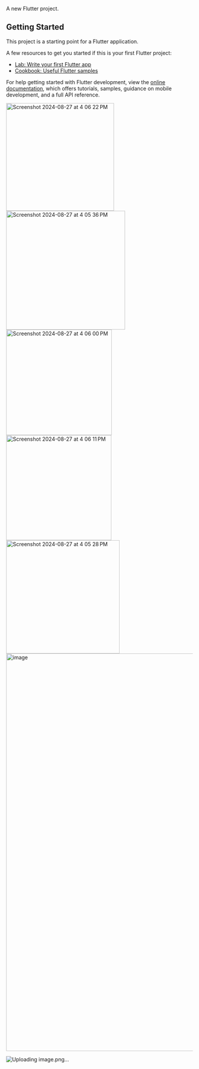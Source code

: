 
A new Flutter project.

## Getting Started

This project is a starting point for a Flutter application.

A few resources to get you started if this is your first Flutter project:

- [Lab: Write your first Flutter app](https://docs.flutter.dev/get-started/codelab)
- [Cookbook: Useful Flutter samples](https://docs.flutter.dev/cookbook)


For help getting started with Flutter development, view the
[online documentation](https://docs.flutter.dev/), which offers tutorials,
samples, guidance on mobile development, and a full API reference.

<img width="291" alt="Screenshot 2024-08-27 at 4 06 22 PM" src="https://github.com/user-attachments/assets/6edd7be6-cb28-42ae-a38b-a89d4797efb0">
<img width="321" alt="Screenshot 2024-08-27 at 4 05 36 PM" src="https://github.com/user-attachments/assets/44af8eb2-c6d5-41ab-9f3a-162f2d2d9f21">
<img width="285" alt="Screenshot 2024-08-27 at 4 06 00 PM" src="https://github.com/user-attachments/assets/9a4b3f92-7a65-4837-a2cf-bf03942d7dd9">
<img width="284" alt="Screenshot 2024-08-27 at 4 06 11 PM" src="https://github.com/user-attachments/assets/9bb139d5-abf4-4112-890c-7d078f77f20a">
<img width="306" alt="Screenshot 2024-08-27 at 4 05 28 PM" src="https://github.com/user-attachments/assets/950525d6-65dc-43d8-86e8-23ed604ee81c">




<img width="1074" alt="image" src="https://github.com/user-attachments/assets/48922a95-cb9c-43b8-b7ac-010327d7616f">

![Uploading image.png…]()



